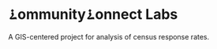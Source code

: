 # &#2102;ommunity&#2102;onnect Labs

A GIS-centered project for analysis of census response rates.

